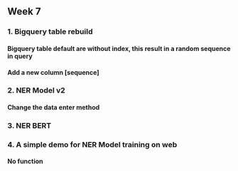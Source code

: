 ## Week 7
### 1. Bigquery table rebuild
#### Bigquery table default are without index, this result in a random sequence in query
#### Add a new column [sequence]
### 2. NER Model v2
#### Change the data enter method
### 3. NER BERT 
### 4. A simple demo for NER Model training on web
#### No function
